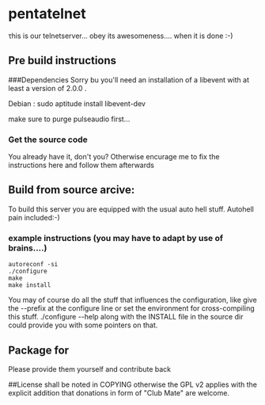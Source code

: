 # pentatelnet
τhis is our telnetserver... 
obey its awesomeness.... when it is done :-)


## Pre build instructions


###Dependencies
Sorry bu you'll need an installation of a libevent with at least a version of 2.0.0 .

Debian : sudo aptitude install libevent-dev 

make sure to purge pulseaudio first…


### Get the source code
You already have it, don't you? Otherwise encurage me to fix the instructions
here and follow them afterwards


## Build from source arcive:
To build this server you are equipped with the usual auto hell stuff.
Autohell pain included:-)

### example instructions (you may have to adapt  by use of brains....)

	autoreconf -si
	./configure
	make
	make install

You may of course do all the stuff that influences the configuration, like give the --prefix at the configure line or set the environment for cross-compiling this stuff. 
./configure --help along with the INSTALL file in the source dir could provide you with some pointers on that.


## Package for <insertyourbinarydistributionhere>

Please provide them yourself and contribute back

##License
shall be noted in COPYING otherwise the GPL v2 applies with the explicit addition that 
donations in form of "Club Mate" are welcome.

